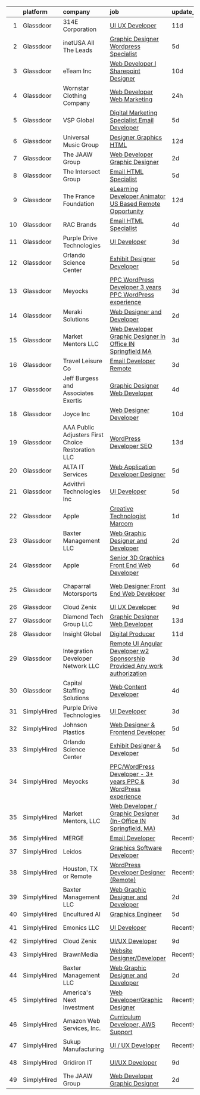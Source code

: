 

|    | platform    | company                                            | job                                                                                                                                                                                                                                                                                                                                                                                                                                                                                                                                                                                                                                                                                                                                                                                                                                                                                                                                                                                                      | update_time   | location               |
|---:|:------------|:---------------------------------------------------|:---------------------------------------------------------------------------------------------------------------------------------------------------------------------------------------------------------------------------------------------------------------------------------------------------------------------------------------------------------------------------------------------------------------------------------------------------------------------------------------------------------------------------------------------------------------------------------------------------------------------------------------------------------------------------------------------------------------------------------------------------------------------------------------------------------------------------------------------------------------------------------------------------------------------------------------------------------------------------------------------------------|:--------------|:-----------------------|
|  1 | Glassdoor   | 314E Corporation                                   | [UI UX Developer](https://www.glassdoor.com/partner/jobListing.htm?pos=123&ao=1136043&s=58&guid=00000182c45c6af7a4b0aa65b77d0788&src=GD_JOB_AD&t=SR&vt=w&ea=1&cs=1_7e9169c4&cb=1661151767641&jobListingId=1008064929711&jrtk=3-0-1gb25oqp3klvb801-1gb25oqpnis1h800-65cbce1654851f09-)                                                                                                                                                                                                                                                                                                                                                                                                                                                                                                                                                                                                                                                                                                                    | 11d           | Remote                 |
|  2 | Glassdoor   | inetUSA   All The Leads                            | [Graphic Designer   Wordpress Specialist](https://www.glassdoor.com/partner/jobListing.htm?pos=122&ao=1136043&s=58&guid=00000182c45c6af7a4b0aa65b77d0788&src=GD_JOB_AD&t=SR&vt=w&ea=1&cs=1_78fc5354&cb=1661151767641&jobListingId=1008073706376&jrtk=3-0-1gb25oqp3klvb801-1gb25oqpnis1h800-09803f381eda4007-)                                                                                                                                                                                                                                                                                                                                                                                                                                                                                                                                                                                                                                                                                            | 5d            | Remote                 |
|  3 | Glassdoor   | eTeam Inc                                          | [Web Developer I  Sharepoint Designer](https://www.glassdoor.com/partner/jobListing.htm?pos=112&ao=1110586&s=58&guid=00000182c45c6af7a4b0aa65b77d0788&src=GD_JOB_AD&t=SR&vt=w&ea=1&cs=1_6fb0d6b6&cb=1661151767640&jobListingId=1008066878548&cpc=2CAED5C921A5F994&jrtk=3-0-1gb25oqp3klvb801-1gb25oqpnis1h800-850d932022c0bcc9--6NYlbfkN0Dtmpfj98iB4C0jJJOWen3Era3IQfJzNZ4PFwBIKpo80E20bU78zJ3qEgsYTK5DSPzuclvV91SisNWEKTRqgjREJl8qL5FgOUjzi02qgR1gqdgVoYCVdoiSQWs_6sV0PbQu6hjJGDTziVQRi1HM42vBckjptE7aIC_lp1RQcBvCaDRqAl_A3ENu8PewGKQpueXriNRJceVKK8I2KmXWnxTwonpyxF5yVs-vJ4agyCtjSUBAbfbzNsIzG8uBIiW8aVg9r3WyhXPkZRPNTRVndC8Gs5qc5BavYJxoMf7D4BQbXBLUqcJfFw5w61NIWPQx4vhMisRyJvhkU2Zmk-W6hpxXQi9pUaQ4oMqbW1EJKTjjXyo5h5x5LyQ6LLMKY-t5kgYQrvXT_we32H6uIJ987hKXV510DgP2yKKctVZgr0hyOZvc1G9MguxO5hngrhV0RxdyGYgkVlqTTSBCerA53_lS7cnNYX_fFjTajWkn4nOMA_Yy9R_Rj9dBHLlOeMcSQQCQ8gmF8o-taXQJbJPor-tQ)                                                                                                          | 10d           | Hartford, CT           |
|  4 | Glassdoor   | Wornstar Clothing Company                          | [Web Developer   Web Marketing](https://www.glassdoor.com/partner/jobListing.htm?pos=115&ao=1136043&s=58&guid=00000182c45c6af7a4b0aa65b77d0788&src=GD_JOB_AD&t=SR&vt=w&ea=1&cs=1_5d1a1be0&cb=1661151767640&jobListingId=1008083167982&jrtk=3-0-1gb25oqp3klvb801-1gb25oqpnis1h800-fd17bfe054e60414-)                                                                                                                                                                                                                                                                                                                                                                                                                                                                                                                                                                                                                                                                                                      | 24h           | Lake in the Hills, IL  |
|  5 | Glassdoor   | VSP Global                                         | [Digital Marketing Specialist Email Developer](https://www.glassdoor.com/partner/jobListing.htm?pos=128&ao=1136043&s=58&guid=00000182c45c6af7a4b0aa65b77d0788&src=GD_JOB_AD&t=SR&vt=w&cs=1_8a8d0dcf&cb=1661151767641&jobListingId=1008074289207&jrtk=3-0-1gb25oqp3klvb801-1gb25oqpnis1h800-9bf6d4fb7280fa57-)                                                                                                                                                                                                                                                                                                                                                                                                                                                                                                                                                                                                                                                                                            | 5d            | Remote                 |
|  6 | Glassdoor   | Universal Music Group                              | [Designer  Graphics   HTML](https://www.glassdoor.com/partner/jobListing.htm?pos=129&ao=1136043&s=58&guid=00000182c45c6af7a4b0aa65b77d0788&src=GD_JOB_AD&t=SR&vt=w&cs=1_43d40016&cb=1661151767641&jobListingId=1008063537685&jrtk=3-0-1gb25oqp3klvb801-1gb25oqpnis1h800-5bd67f65fa4856ab-)                                                                                                                                                                                                                                                                                                                                                                                                                                                                                                                                                                                                                                                                                                               | 12d           | Santa Monica, CA       |
|  7 | Glassdoor   | The JAAW Group                                     | [Web Developer Graphic Designer](https://www.glassdoor.com/partner/jobListing.htm?pos=117&ao=1136043&s=58&guid=00000182c45c6af7a4b0aa65b77d0788&src=GD_JOB_AD&t=SR&vt=w&ea=1&cs=1_aa9d7d46&cb=1661151767641&jobListingId=1008080633516&jrtk=3-0-1gb25oqp3klvb801-1gb25oqpnis1h800-5abbcc4b1884925f-)                                                                                                                                                                                                                                                                                                                                                                                                                                                                                                                                                                                                                                                                                                     | 2d            | Cottonwood Heights, UT |
|  8 | Glassdoor   | The Intersect Group                                | [Email HTML Specialist](https://www.glassdoor.com/partner/jobListing.htm?pos=108&ao=1110586&s=58&guid=00000182c45c6af7a4b0aa65b77d0788&src=GD_JOB_AD&t=SR&vt=w&ea=1&cs=1_410b4dd1&cb=1661151767640&jobListingId=1008074370447&cpc=155EB9D5185558AF&jrtk=3-0-1gb25oqp3klvb801-1gb25oqpnis1h800-22c56744a00dd6d9--6NYlbfkN0D3PcU9heefYh9TtgByvMoljOix8d9QGO4-sOduKDD9bT1jZI9CfBWrR-yhgruQBi7BODCzZdeBCVxltjTcoLfa9fjLk7NMFbxIrl9F5qP5psuaO9TR_rl8p70B1b0bwKQhJG9MZh2IuOyJto0tZsNoJrw3F83L99OynJJIDCLJuZYXtySHDGkwyagBHaLJOENKdpIxsCqmUcA6x1TNNRwm4RWv9pBPJTzR6kEO_SdeJsqRjwAuASwzism0j70DqvQM_I9pUUDGBHeWv3ShR_k0hVTU7ETx8M4BJtWngV3Yxq-T0v2lo7s9vq6ERuRe-R5klQO94qu48WZB4AdLb_ltdxRP3ZJfmeMmRH-xkPxdjZS5_FQAhWwevtDssiG0DZ0h0GiGMgqL0SBjHVxVF6SnQsJcFcUYo4vZVhF19nKvpFC4572i9GD4-cpyLnr_Kwmga9SS6ZcI65qwYGWF8b1pfeUCGj3Y2Boc_pU4TDQitSMNF7RRqSeXgtfesL9_L8BCH7QmNzBkeQ%3D%3D)                                                                                                                             | 5d            | Plano, TX              |
|  9 | Glassdoor   | The France Foundation                              | [eLearning Developer  Animator  US Based Remote Opportunity ](https://www.glassdoor.com/partner/jobListing.htm?pos=110&ao=1110586&s=58&guid=00000182c45c6af7a4b0aa65b77d0788&src=GD_JOB_AD&t=SR&vt=w&cs=1_ba79a791&cb=1661151767640&jobListingId=1008062645457&cpc=0C139D4CAD5A6DB2&jrtk=3-0-1gb25oqp3klvb801-1gb25oqpnis1h800-5887e3616b4b6862--6NYlbfkN0D0ff9e8Lfwlpl5zGbQmpn59AL71QmFd7VKOAnfyjZzp5sdngV8WPgYe0dov1m7Y2n8pOoBRAJrOcRnWPtQR_ti1DqJN4xyBYi2DAKHCVDSBjDiLX9dpw3WLZc4Sr9yBo5NEXK2bRwoc_PngN01uTLSSRxKGqUFNRPS0ikkcOqEl2hiqnv3PYKSDqzDQJ5Q_8deXat6HBsEz6QLCph2JFpOxPbiLYgiK_5BtlFN3HNMpGZtNyv_YPDJDEXqD1oXT5dyaPahIPNFxNbdjXJcKcp-SDfEwOiRUu12YRIxx9pJfWDcmOSBSC8hQYUuAYv5xkcgnJVfbq7xv19wRq3sjSBFRe6Fk_Dmo2beWPrCvDsD1lJQdEpgBiu8WDQd5ypPMUB2jATcrKq-cKp6POC4HpbpRgqCc7uGMxEAd7F_1mdRvYK1et_D9urpaXhy5aUuomcdkdTi-tgegjuDyokYnDh7LC1eD2sJMiA%3D)                                                                                                                                          | 12d           | Old Lyme, CT           |
| 10 | Glassdoor   | RAC Brands                                         | [Email HTML Specialist](https://www.glassdoor.com/partner/jobListing.htm?pos=127&ao=1136043&s=58&guid=00000182c45c6af7a4b0aa65b77d0788&src=GD_JOB_AD&t=SR&vt=w&ea=1&cs=1_3f076d44&cb=1661151767641&jobListingId=1008076976618&jrtk=3-0-1gb25oqp3klvb801-1gb25oqpnis1h800-1fa0f8bf19b3d968-)                                                                                                                                                                                                                                                                                                                                                                                                                                                                                                                                                                                                                                                                                                              | 4d            | Plano, TX              |
| 11 | Glassdoor   | Purple Drive Technologies                          | [UI Developer](https://www.glassdoor.com/partner/jobListing.htm?pos=114&ao=1136043&s=58&guid=00000182c45c6af7a4b0aa65b77d0788&src=GD_JOB_AD&t=SR&vt=w&ea=1&cs=1_4da6fd1b&cb=1661151767640&jobListingId=1008078525467&jrtk=3-0-1gb25oqp3klvb801-1gb25oqpnis1h800-32b0d37c21cbbe82-)                                                                                                                                                                                                                                                                                                                                                                                                                                                                                                                                                                                                                                                                                                                       | 3d            | Texas City, TX         |
| 12 | Glassdoor   | Orlando Science Center                             | [Exhibit Designer   Developer](https://www.glassdoor.com/partner/jobListing.htm?pos=103&ao=1110586&s=58&guid=00000182c45c6af7a4b0aa65b77d0788&src=GD_JOB_AD&t=SR&vt=w&ea=1&cs=1_138cd024&cb=1661151767639&jobListingId=1008073917846&cpc=82ABD2B5CEB98952&jrtk=3-0-1gb25oqp3klvb801-1gb25oqpnis1h800-19530d0494599900--6NYlbfkN0Dlo60a_d6b-ZbHMAl1R6dg8b70dlJGCHmV1YUp37ql6Hlxf0AnVUQRHMpH0SGJAODkvMvtI4dD_VJ0FBAIEo24wrR-cBIVwY62V4nP7xc-cspw_Gy2QAJq22aWSQK0-k-P8GtrQKWis7qdeFrSuAc2CL0nTVehODDXxeTLKoX6ib_LUZVjOw0QBorjH4VwKi2CJ0WFcOHZa3CZX9su1y5zg_3__MuCQhOSlMPN_4-7AI75n3BGAhOPrJNQXh5CLjcdTQ2h3oMn-5U-B5cLr5O6u6g57qwzq1fBXKOrMIJX6VUCJ_TNbTo0QbW13lOeAc4VecSl2vwXy6FLNkZJUVsJqUSriyaualN5I00pCRZoE2noTAbgYWTAW65W3gSE5AYmLMMB3t5JlBIzizdroLMAxatvSgHVKhfHtEUL__aNKOvw-vHjVJZ0rUU62awMAlvNiPgY3wvZ9uUdt1HfljumL0N7UQqupcRCqoX2OFSOMRjVFJCCHQvPrpBqdMq-QTOtUtiuG0NMMw%3D%3D)                                                                                                                      | 5d            | Orlando, FL            |
| 13 | Glassdoor   | Meyocks                                            | [PPC WordPress Developer   3  years PPC   WordPress experience](https://www.glassdoor.com/partner/jobListing.htm?pos=102&ao=1110586&s=58&guid=00000182c45c6af7a4b0aa65b77d0788&src=GD_JOB_AD&t=SR&vt=w&ea=1&cs=1_bb606e85&cb=1661151767639&jobListingId=1008079757167&cpc=75A994F6883660E9&jrtk=3-0-1gb25oqp3klvb801-1gb25oqpnis1h800-d55211a0a42f0edf--6NYlbfkN0DukAwDndutArnS8OT3znlJ-TW2KpK_7rZjO0LfXc6UVE5AelGnR9zi1FaVyKVSX7fW8iH7ZjBYylKtq2aRV0H4uUyYnvuAr2WaxvQ_YIsNaGQZ_Sc5PvQb_k3If6tOc1qL-6qorCWnoenGz4MDUdi0A6Zz92HRj2fzY8hoDQuSL8Y4aSyXX_DsP61_5rEK6r3UQvoeDPKWCvY-e01qXqHYnDnm5T6gIv80OV7oGv1aQ8uEO4uQZ4_mz6XOJhPMLDY7ECx8e9gceiWoOC08WD43rDaKtLG6SLQsi7merZknX2DLUcA1BOgW668eqyxDDb55WQoHw-1JL9OMLqs-r4a7VsiqEpDAj2ctkEq9DtamCYb8uwuw1IkqFNbFc0NA62cY0sc4g50HEYOwWc0Jtfy1Xs1QesnFdZT9Xt5H-aD0G-jmkbYJ0HbnRljMzdm6d1HovMBL4PMLE0nN8Nb0UjlGadUTsrOBZU30Twf_scws80qp1RiAg697amjYBW1dgZ8l6ffhnxMtvyoo8zc_b_7bZdT8KCtZ6jAIU2m7OY6XaRaWlfnoe7Wx)                                                 | 3d            | West Des Moines, IA    |
| 14 | Glassdoor   | Meraki Solutions                                   | [Web Designer and Developer](https://www.glassdoor.com/partner/jobListing.htm?pos=107&ao=1110586&s=58&guid=00000182c45c6af7a4b0aa65b77d0788&src=GD_JOB_AD&t=SR&vt=w&ea=1&cs=1_bea3a8fc&cb=1661151767640&jobListingId=1008081345836&cpc=6FC5BA77C9A4CD78&jrtk=3-0-1gb25oqp3klvb801-1gb25oqpnis1h800-20fcbee1eb88c48d--6NYlbfkN0BWi3eEu-Q0UpxkIUpdrJzmOxHi_XGcoZO2CjQXftiTGI9fTokWfZjTPkpzgBplrcMHEj60FUOAAjJF_SEv7CdTX2l153xa5mQfM55bnHf2pCufnXbA_nbXhgULVW4M0NFEb8U0XItsl9xVUnBCmHEpoi_IUS2Qom6lIOV5pTXvIXF_NF9MsHTArhePxnKDA4plfJ9Tb0WFBvDC_l8QUSNf1eOxra9rzoneyLbk1nGkenbEf_e-f6yVqViiPjLfCf7QD5l2HqRQPKSREDEUwEk5ZYiw0HwSK5Simrg46qawGrPGDUVfVqeCqnMgrD7nnnf-MnZYMkotvea__TFikxwS2TS45HOBZsYyASM_N1xqkuaxen5MQdBZY-V5LigCP_UZPjpKEAK7deojpJ1sd4uTetqqq1JHKMDFRcc_wuu-Ihzip2NPXFlmRGIS2Etsv3WycOkR94KM_Rw1kB5XlskYaksH1Cgc8REgQzJLdPKBOQIqlpwm7tzpwkT3R8vmPqbJaem7kC6xCRA_vDPRHUZSbB9KQ_Nv2vw%3D)                                                                                                      | 2d            | Remote                 |
| 15 | Glassdoor   | Market Mentors  LLC                                | [Web Developer   Graphic Designer  In Office IN Springfield  MA ](https://www.glassdoor.com/partner/jobListing.htm?pos=101&ao=1110586&s=58&guid=00000182c45c6af7a4b0aa65b77d0788&src=GD_JOB_AD&t=SR&vt=w&ea=1&cs=1_5231847c&cb=1661151767639&jobListingId=1008078790022&cpc=76F449EC3649FD14&jrtk=3-0-1gb25oqp3klvb801-1gb25oqpnis1h800-7da6e7b47f097f2d--6NYlbfkN0DrgQq5ECBajiuqohNCSf6c7_2Cek-sBUhiO2bmmkiCIRqTyLZK6QXQOrumORkPUcDOTFlUvI4Ol4VU9OnnMsi7fzzm7gca_O-4Z6fJZ-Iw7PyI9v2UiSnSWih_ykDp1O2havbOVXSJPQli0gkBJCG6QZwZcb-LbnEMTRAVNeXGVa-9O9rFJGMh7mnc3SdDEanNFNKGfXX3WVRvlgphTMbLjSl_1XX1MF5QCz1SbwhnnQYK-OX0X-uxJob2VcQCLIW2CBniD1-_hAX46rD8bUdL6-mJ-GAyJkPn3wqvTKmj2PrElcIf9QRTK3STIfblfx2t5GoT9M1tO5R8shEFoHDmM-_knb7MjZ4yU5fZRgY9smOlrgXabVT-qaikmSo-boDwhu8nY8uRZ4_iZhE3N-f6_o0S39gKBi50-SqfouHfFurm8q7PO2fhKbyHOTJ9_eHvzHvoC2v3-T7xElAXxlaVOmUiqHFrn-ibJsmZOpeCgLFP5OzbIaWwVctjHi1XJEscTPbfISshQdOr3tIhR_-c2yBrqq8KlfHTXhjw5G1Gsgvmr2qx4csb)                                               | 3d            | Springfield, MA        |
| 16 | Glassdoor   | Travel   Leisure Co                                | [Email Developer  Remote ](https://www.glassdoor.com/partner/jobListing.htm?pos=120&ao=1136043&s=58&guid=00000182c45c6af7a4b0aa65b77d0788&src=GD_JOB_AD&t=SR&vt=w&cs=1_c4ab470f&cb=1661151767641&jobListingId=1008078533693&jrtk=3-0-1gb25oqp3klvb801-1gb25oqpnis1h800-767561cd7f52016b-)                                                                                                                                                                                                                                                                                                                                                                                                                                                                                                                                                                                                                                                                                                                | 3d            | Orlando, FL            |
| 17 | Glassdoor   | Jeff Burgess and Associates Exertis                | [Graphic Designer   Web Developer](https://www.glassdoor.com/partner/jobListing.htm?pos=105&ao=1110586&s=58&guid=00000182c45c6af7a4b0aa65b77d0788&src=GD_JOB_AD&t=SR&vt=w&ea=1&cs=1_fd6f9716&cb=1661151767639&jobListingId=1008076372450&cpc=6193B0C32834B022&jrtk=3-0-1gb25oqp3klvb801-1gb25oqpnis1h800-a87381051c7c70d8--6NYlbfkN0BBGG9LMNqL16EzDx9S3nKk4b6IwprgSJginr0DZD_oW5yEAmn-tqn__dirEdhobilUXGynBkX8oC05O4qGCNbFpzJlkWEmzWOj6hDMGr8hgeZZtwdzUglKGrgSBvKyoEWlhFZg9sdHmlu0-YUGSwGzMxLwzPQvGfaKm9_uYY2dOVJBHGmnbJkXogK6MyeLNyQ2EFBKvhQ3X7qoAwhLftktRliI691Zz0kSvuD30eneA1VqiNWjyzDOMouXjM5LkL_rk8s_jzCZX4jM0Umu5cOvFnlGcadjh66pbZxDRDQVz93mjiV60di4D5bUjfwG5JjaWFbBfuf-h14TG29bmCYHzcQOONqviiePFT9Jaz4kzk2qaRlcZywrpSViM0S_yInUOdcX5giedpyzMuvQeSNxLWX6oTKtfOFlcI_U6tk4v9wDxa_3Qj8CkkKU89S9MtvOxjxeKBseA0JBhqDOVXY66e7cgQ588cJTeVDz0CZTJYe-C-qAGh1KEJyCMRSMjDm831Y_ZobaBQ%3D%3D)                                                                                                                  | 4d            | San Rafael, CA         |
| 18 | Glassdoor   | Joyce  Inc                                         | [Web Designer Developer](https://www.glassdoor.com/partner/jobListing.htm?pos=106&ao=1110586&s=58&guid=00000182c45c6af7a4b0aa65b77d0788&src=GD_JOB_AD&t=SR&vt=w&ea=1&cs=1_70cbc2d7&cb=1661151767640&jobListingId=1008067001313&cpc=A0637F14311B9419&jrtk=3-0-1gb25oqp3klvb801-1gb25oqpnis1h800-0808452861b2c58f--6NYlbfkN0Bd-kcuCQtFSZaFOpNra10QcN4twG3O5kNaxw30qdscHvBfYwwSa5GmMdPyP8QE6nGOfWwoY_1AmoA8VgAJ6Er8qBxw7QX8yd33JOFdofVfwyOzL81LDE4BaQkTu1pS48yJ3cdwzEyXCcKmOw1qy6_GaqQYCuYHoOC5xSTBzAlRrHI8ZX8tiAZsUoLnJV15DioJEa6q_lTLMFYC5IZF7xf9gCLX_NvdTNTgiVycaPAlk-z8jnEGb4q68EolhBsO2apLND_gW4h5l__jQFqo7osrzGf4aPlX2XyQEIVwmYmI-7IbzuOPGhKquGiuC3q_8BMPqtmJedC8xQnQXEwdBQdplF3e3Js4OLwu6zljqtK6SSGzokxO0spfJ5xH782ZLS4QtlZP09quqFNpAB4G2lFXknOQvZiXH8Xr2EIaaMgnHWbidAQrGvZlhZsggH5uVlml7Ip0tf3791rJ6h5cz3w07ve3RoTeb8kwma58YOWPU1QpEpKXnwphxT5srcvCR80%3D)                                                                                                                                          | 10d           | Pittsburgh, PA         |
| 19 | Glassdoor   | AAA Public Adjusters First Choice Restoration  LLC | [WordPress Developer   SEO](https://www.glassdoor.com/partner/jobListing.htm?pos=124&ao=1136043&s=58&guid=00000182c45c6af7a4b0aa65b77d0788&src=GD_JOB_AD&t=SR&vt=w&ea=1&cs=1_3295618c&cb=1661151767641&jobListingId=1008061583239&jrtk=3-0-1gb25oqp3klvb801-1gb25oqpnis1h800-1cf66ca547f110b2-)                                                                                                                                                                                                                                                                                                                                                                                                                                                                                                                                                                                                                                                                                                          | 13d           | Feasterville, PA       |
| 20 | Glassdoor   | ALTA IT Services                                   | [Web Application Developer   Designer](https://www.glassdoor.com/partner/jobListing.htm?pos=109&ao=1110586&s=58&guid=00000182c45c6af7a4b0aa65b77d0788&src=GD_JOB_AD&t=SR&vt=w&cs=1_b9be5264&cb=1661151767640&jobListingId=1008074200137&cpc=56C4EA4A1A191A49&jrtk=3-0-1gb25oqp3klvb801-1gb25oqpnis1h800-6c28291b72e36d00--6NYlbfkN0AXtvPDqDev6liskt-h_3vAUEMM26GmMOlWYCAn-kvNiXTWhOpXUsJAjGAig0pzkvYTj5MpeYtT_Tmk-_-5cLLnfKUOLtxlawba1a0ORZ_EkEUPx3Uxx3WchkhaXG76t2wO3Zmy83JQTWS_qBNlzXZuhn5agtDBqi3R42fCLwZZHzdrM6PkUUG8MpjxGnT9iJvDuwYA3adj2EGzAMW365PqLsYxKp8Y25kfah12qtmVlSRWEXx6Z48HBh3rP3CiekPzvv2guZzqonwyMDFO4VhLlK5V2bkDnNnNpIxH37TOE3wkEwwfZVEPOQXT53Jl0t0Vum4-jewMKOVtqa_q7tu9oRquguiz10x04jh_2yYI9i_CCyle1voyx8vgwvyp3Vx3snHimpV34upfV27NDNxNVhUm2t3s4t_H3ieHoGwR-YLOQOsvX6ss0HztXhLhmrZ5KegwOx3UDLoSYuDT3p_lNLtCL7W2rpZVrmDaI68CDolnoye34tO3s2qriI5fpnFZjeXCpkR3CoaqnYn5VXvVL5k50_RrHmrggSm1sGXoMHjcXTKdoIZeDMAB34zrP6ZSx90t7MkH6DwSxh_WWj_0mXF79B1qW7iBsq0UHTRbHts_tB9R7ZVVLQmVkwgnEaU%3D) | 5d            | Washington, DC         |
| 21 | Glassdoor   | Advithri Technologies Inc                          | [UI Developer](https://www.glassdoor.com/partner/jobListing.htm?pos=130&ao=1136043&s=58&guid=00000182c45c6af7a4b0aa65b77d0788&src=GD_JOB_AD&t=SR&vt=w&ea=1&cs=1_a33a91a9&cb=1661151767642&jobListingId=1008074282314&jrtk=3-0-1gb25oqp3klvb801-1gb25oqpnis1h800-3c1abe149ba25325-)                                                                                                                                                                                                                                                                                                                                                                                                                                                                                                                                                                                                                                                                                                                       | 5d            | Frisco, TX             |
| 22 | Glassdoor   | Apple                                              | [Creative Technologist  Marcom](https://www.glassdoor.com/partner/jobListing.htm?pos=125&ao=1136043&s=58&guid=00000182c45c6af7a4b0aa65b77d0788&src=GD_JOB_AD&t=SR&vt=w&cs=1_5b89101d&cb=1661151767641&jobListingId=1008083007694&jrtk=3-0-1gb25oqp3klvb801-1gb25oqpnis1h800-dbc3a7b0a0f122f1-)                                                                                                                                                                                                                                                                                                                                                                                                                                                                                                                                                                                                                                                                                                           | 1d            | Cupertino, CA          |
| 23 | Glassdoor   | Baxter Management LLC                              | [Web Graphic Designer and Developer](https://www.glassdoor.com/partner/jobListing.htm?pos=104&ao=1110586&s=58&guid=00000182c45c6af7a4b0aa65b77d0788&src=GD_JOB_AD&t=SR&vt=w&ea=1&cs=1_28eb5915&cb=1661151767639&jobListingId=1008081304458&cpc=6193B0C32834B022&jrtk=3-0-1gb25oqp3klvb801-1gb25oqpnis1h800-d87ffb8facdcd3fb--6NYlbfkN0AEPUwOezrB67J58irlIC6kh9bOcG3IwVTpbUphOygsMmO9dJGqAwHHCfV7eXQGkUUA4W0R5T2sPgR8i9BgOe847B1fReFN7whdxr7dxhrF1kFs-kdfJ3uG-CxxxoVtRiFyLm-ajvsvxBs_JycBHFHGM3VLXX8dmFPFGgEw8Nvn_5ftwoavHYjKA1VUeNGIcUg7drCyUmjsZjztfdWWIm4xXaeLjk1OrnT-QB11519Tq4-Pdjl1EPdspMqiIdmKq2T7N194uVNYkEo2t2W3aBzraLQRJ8VkK2Nqwc8zWXfMu_ewp6DIqqpVYILw-fFNHFhaOKCfgg7_qPVZhw8LBr17A3K7o8TVQb9uLDxP5X7pS3bvr3TV2JUhxyzkyHDPwTfLnlU7w7PfjqskElNYKoODQ4ZlWn-26QbrYks24CS8wsycsuY5xO7Ma5UR_r63or_uKtf8EyM0U9LaxjrYy-EAu64RO77KgPKaYZXfldD2bJjwcTg52I2KbecXwp5QEjo%3D)                                                                                                                              | 2d            | Columbia, TN           |
| 24 | Glassdoor   | Apple                                              | [Senior 3D Graphics   Front End Web Developer](https://www.glassdoor.com/partner/jobListing.htm?pos=126&ao=1136043&s=58&guid=00000182c45c6af7a4b0aa65b77d0788&src=GD_JOB_AD&t=SR&vt=w&cs=1_707264b2&cb=1661151767641&jobListingId=1008071543094&jrtk=3-0-1gb25oqp3klvb801-1gb25oqpnis1h800-3c5b0316164beead-)                                                                                                                                                                                                                                                                                                                                                                                                                                                                                                                                                                                                                                                                                            | 6d            | Cupertino, CA          |
| 25 | Glassdoor   | Chaparral Motorsports                              | [Web Designer Front End Web Developer](https://www.glassdoor.com/partner/jobListing.htm?pos=121&ao=1136043&s=58&guid=00000182c45c6af7a4b0aa65b77d0788&src=GD_JOB_AD&t=SR&vt=w&ea=1&cs=1_771fb356&cb=1661151767641&jobListingId=1008079632551&jrtk=3-0-1gb25oqp3klvb801-1gb25oqpnis1h800-e857e11fe7305306-)                                                                                                                                                                                                                                                                                                                                                                                                                                                                                                                                                                                                                                                                                               | 3d            | San Bernardino, CA     |
| 26 | Glassdoor   | Cloud Zenix                                        | [UI UX Developer](https://www.glassdoor.com/partner/jobListing.htm?pos=119&ao=1136043&s=58&guid=00000182c45c6af7a4b0aa65b77d0788&src=GD_JOB_AD&t=SR&vt=w&ea=1&cs=1_ea428ada&cb=1661151767641&jobListingId=1008068416225&jrtk=3-0-1gb25oqp3klvb801-1gb25oqpnis1h800-add45b5797fa10f2-)                                                                                                                                                                                                                                                                                                                                                                                                                                                                                                                                                                                                                                                                                                                    | 9d            | Remote                 |
| 27 | Glassdoor   | Diamond Tech Group LLC                             | [Graphic Designer Web Developer](https://www.glassdoor.com/partner/jobListing.htm?pos=118&ao=1136043&s=58&guid=00000182c45c6af7a4b0aa65b77d0788&src=GD_JOB_AD&t=SR&vt=w&ea=1&cs=1_da09fd4d&cb=1661151767641&jobListingId=1008060890643&jrtk=3-0-1gb25oqp3klvb801-1gb25oqpnis1h800-28b58e6b1da36ae1-)                                                                                                                                                                                                                                                                                                                                                                                                                                                                                                                                                                                                                                                                                                     | 13d           | Troy, IL               |
| 28 | Glassdoor   | Insight Global                                     | [Digital Producer](https://www.glassdoor.com/partner/jobListing.htm?pos=111&ao=1110586&s=58&guid=00000182c45c6af7a4b0aa65b77d0788&src=GD_JOB_AD&t=SR&vt=w&ea=1&cs=1_f2b89c8c&cb=1661151767640&jobListingId=1008065149249&cpc=451933188B21919D&jrtk=3-0-1gb25oqp3klvb801-1gb25oqpnis1h800-ce36b141f22d5496--6NYlbfkN0BKkHZu3wF05EeDimN_p6sYpKCMArvwa95YdH7UpkaBCoSUOkIYlUzf1Pb6Z78DI6NYp2c0EUd8Ub1ij7G3-6hHgT95PpZlrvnSOmuCMoxs5mGj0ULylIxlUCYDvYCS7-VDtSZ8EK7aglIsVCwREydsrprgivbk1Ig5oV5zQSXie93MTMf-6FiZL7e-tgMjNVF1S2MgKNNUnhm_hk4VDMSIunz0UKI9w-hrla3dfcGZ4RVyF5mFxWt1C2BR74phLS1S79DcyJf1VcE2w3L-TT-8a8eEfMz5Ad0X2YSsFrjksCzWReJX5szOYVVE82fXasuA9sx_9-8QRsverqrm_fiUv7zvsvxKX_9t_bg7zXBV4_8ZiiMT1vifgiwhG72jnHCmjJcAD4A22htjzJPFmnTQ_MAutmNZfskVy4-hPUeujtOzqP0quGjzYtx8FuAFOFG_4EnnUh-a53LeKW-h9ftu667ABnH4PGOsyKZlKhxY-p7yTVgIT9OCkRiiPWHJ0XA%3D)                                                                                                                                                | 11d           | Remote                 |
| 29 | Glassdoor   | Integration Developer Network LLC                  | [Remote UI Angular Developer  w2 Sponsorship Provided Any work authorization](https://www.glassdoor.com/partner/jobListing.htm?pos=116&ao=1136043&s=58&guid=00000182c45c6af7a4b0aa65b77d0788&src=GD_JOB_AD&t=SR&vt=w&ea=1&cs=1_d0656136&cb=1661151767641&jobListingId=1008078310563&jrtk=3-0-1gb25oqp3klvb801-1gb25oqpnis1h800-7f0ebcad889f8190-)                                                                                                                                                                                                                                                                                                                                                                                                                                                                                                                                                                                                                                                        | 3d            | Remote                 |
| 30 | Glassdoor   | Capital Staffing Solutions                         | [Web Content Developer](https://www.glassdoor.com/partner/jobListing.htm?pos=113&ao=1110586&s=58&guid=00000182c45c6af7a4b0aa65b77d0788&src=GD_JOB_AD&t=SR&vt=w&ea=1&cs=1_bb91b93d&cb=1661151767640&jobListingId=1008076145332&cpc=3BA4CE39D5B5DEF5&jrtk=3-0-1gb25oqp3klvb801-1gb25oqpnis1h800-8bb32b42024fd11d--6NYlbfkN0AHXq2vAVwR3IH7wgnTMdWCa3HguypIXx0DFudX-u0zu6XSU0N9gDGCMsnO9yvyAfOBmM0fm9Ew2n-iPCtQH5KjFYoP65k9zOhdkHSR8pSP84WNl7tb9LhBHqSW26SPAcgRqY92wchbV1YjTogn0oetfvIM8cBqnccKlMzZCIp-UdAakgeYThMjmhEtV8vcX72UQlGw_G56DClyvqUCqdV-RNyOF4-milNkfqpebBREpAYlJFTTExeWyjmqpwx7i792oQmMsLhtF20AOsJG6T5Kn8zQQe11V-87WGzmI9tpFEFbuDRl5LnjUOLy5-3mirs66zvsw5kSwY5BhhrpCzj82sy4Pk412zvj0p4MxQcLlCscHdSKZ2VViUugmjxLVDOzFQqeLUiPiKkpIRnE152IcaAIFC9IE7IuCvrbsazPk-aKVI2GtybkkpKGge-Yq3bwwdzYTrnT1wqwPVW40jyD8UhG80w_OMxPjyBPaF15zU5fXZTThtWRtsnqpTF4E5TOPwtZpoOW3A%3D%3D)                                                                                                                             | 4d            | Remote                 |
| 31 | SimplyHired | Purple Drive Technologies                          | [UI Developer](https://www.simplyhired.com/job/u3dkqfSOUn_shBfZZle9eXSqVK3M-Mc3N0s3Mf4v6tN8wT_tigTwsg?q=graphic+developer)                                                                                                                                                                                                                                                                                                                                                                                                                                                                                                                                                                                                                                                                                                                                                                                                                                                                               | 3d            | Texas City, TX         |
| 32 | SimplyHired | Johnson Plastics                                   | [Web Designer & Frontend Developer](https://www.simplyhired.com/job/pnTGA8AZy6y5rPCvCsGuFz8_0exUKtG6eGqxIRLNKNkJMfhAYHyVyw?q=graphic+developer)                                                                                                                                                                                                                                                                                                                                                                                                                                                                                                                                                                                                                                                                                                                                                                                                                                                          | 5d            | Findlay, OH            |
| 33 | SimplyHired | Orlando Science Center                             | [Exhibit Designer & Developer](https://www.simplyhired.com/job/JpuP0DVPATVwH0-XnxFsc8nJ-z6kfBqXsh9luvt7lVv6oPB3kNfQcg?q=graphic+developer)                                                                                                                                                                                                                                                                                                                                                                                                                                                                                                                                                                                                                                                                                                                                                                                                                                                               | 5d            | Orlando, FL            |
| 34 | SimplyHired | Meyocks                                            | [PPC/WordPress Developer - 3+ years PPC & WordPress experience](https://www.simplyhired.com/job/DVoBM_tmeSMBiQCiravJ0nTPPjsh_ukSGzWrQhn9I-_dirKWLt8Psg?q=graphic+developer)                                                                                                                                                                                                                                                                                                                                                                                                                                                                                                                                                                                                                                                                                                                                                                                                                              | 3d            | West Des Moines, IA    |
| 35 | SimplyHired | Market Mentors, LLC                                | [Web Developer / Graphic Designer (In-Office IN Springfield, MA)](https://www.simplyhired.com/job/O2JM3P62yfgrJ7vbOJJ1DIO2ROdM60FcioKWWNCu4XXvn1FU8pnANw?q=graphic+developer)                                                                                                                                                                                                                                                                                                                                                                                                                                                                                                                                                                                                                                                                                                                                                                                                                            | 3d            | Hartford, CT           |
| 36 | SimplyHired | MERGE                                              | [Email Developer](https://www.simplyhired.com/job/0qMNZB689iikifHENQmIwbUtIJjpq256X1qd7cfpaGyMRrJ0TuBFzQ?q=graphic+developer)                                                                                                                                                                                                                                                                                                                                                                                                                                                                                                                                                                                                                                                                                                                                                                                                                                                                            | Recently      | Denver, CO             |
| 37 | SimplyHired | Leidos                                             | [Graphics Software Developer](https://www.simplyhired.com/job/XiLQtIp9VqoMSzhsEl5m3A1RmK2utfRhHaVuMC6WZCyO9HyOYaERyg?q=graphic+developer)                                                                                                                                                                                                                                                                                                                                                                                                                                                                                                                                                                                                                                                                                                                                                                                                                                                                | Recently      | Bethesda, MD           |
| 38 | SimplyHired | Houston, TX or Remote                              | [WordPress Developer Designer (Remote)](https://www.simplyhired.com/job/h5NIRqnG6nzwtBLlFlrT64773r4CAOGZWfW6vATD8Z8CzAc7NchDIg?q=graphic+developer)                                                                                                                                                                                                                                                                                                                                                                                                                                                                                                                                                                                                                                                                                                                                                                                                                                                      | Recently      | The Woodlands, TX      |
| 39 | SimplyHired | Baxter Management LLC                              | [Web Graphic Designer and Developer](https://www.simplyhired.com/job/OLBZM1dT_aJoxR290t7MaioVBXZe3xqhanlaPARj54mrrF6_0tNS4Q?q=graphic+developer)                                                                                                                                                                                                                                                                                                                                                                                                                                                                                                                                                                                                                                                                                                                                                                                                                                                         | 2d            | Columbia, TN           |
| 40 | SimplyHired | Encultured AI                                      | [Graphics Engineer](https://www.simplyhired.com/job/vcasmXJMpihUCpsO_fJRufDyE7faF5Jr-vLsd54bSKKjBE-gQAlMgQ?q=graphic+developer)                                                                                                                                                                                                                                                                                                                                                                                                                                                                                                                                                                                                                                                                                                                                                                                                                                                                          | 5d            | Remote                 |
| 41 | SimplyHired | Emonics LLC                                        | [UI Developer](https://www.simplyhired.com/job/hS07XqftIG3zEsqSfwDv6g1tq0W_Zl4rYB_BIBeB5Cwdlj9dmlbI3A?q=graphic+developer)                                                                                                                                                                                                                                                                                                                                                                                                                                                                                                                                                                                                                                                                                                                                                                                                                                                                               | Recently      | Remote +1 location     |
| 42 | SimplyHired | Cloud Zenix                                        | [UI/UX Developer](https://www.simplyhired.com/job/e1kWky_E2WIrkXoHEuUuAt_IzTB0T7sR9xKUWwXjwfr5FSTnnKVfvg?q=graphic+developer)                                                                                                                                                                                                                                                                                                                                                                                                                                                                                                                                                                                                                                                                                                                                                                                                                                                                            | 9d            | Remote                 |
| 43 | SimplyHired | BrawnMedia                                         | [Website Designer/Developer](https://www.simplyhired.com/job/78BxKl1R6BpfuVu8Kpk-1cxMOjiHDgxQMPxrbQ5J7eWU9PbYxXCHNA?q=graphic+developer)                                                                                                                                                                                                                                                                                                                                                                                                                                                                                                                                                                                                                                                                                                                                                                                                                                                                 | Recently      | Albany, NY             |
| 44 | SimplyHired | Baxter Management LLC                              | [Web Graphic Designer and Developer](https://www.simplyhired.com/job/OLBZM1dT_aJoxR290t7MaioVBXZe3xqhanlaPARj54mrrF6_0tNS4Q?q=graphic+developer)                                                                                                                                                                                                                                                                                                                                                                                                                                                                                                                                                                                                                                                                                                                                                                                                                                                         | 2d            | Columbia, TN           |
| 45 | SimplyHired | America's Next Investment                          | [Web Developer/Graphic Designer](https://www.simplyhired.com/job/QKwnvzyJ3bxiARhKlegLVhaw81y94PL1LG5kNUd4756_Fej731e07w?q=graphic+developer)                                                                                                                                                                                                                                                                                                                                                                                                                                                                                                                                                                                                                                                                                                                                                                                                                                                             | Recently      | Woodland Hills, CA     |
| 46 | SimplyHired | Amazon Web Services, Inc.                          | [Curriculum Developer, AWS Support](https://www.simplyhired.com/job/HK8u_W1s0Qj0XDr9nNnkhPX9sMTG6alrgg3-o7yRflu5mLBMl-pugg?q=graphic+developer)                                                                                                                                                                                                                                                                                                                                                                                                                                                                                                                                                                                                                                                                                                                                                                                                                                                          | Recently      | Remote                 |
| 47 | SimplyHired | Sukup Manufacturing                                | [UI / UX Developer](https://www.simplyhired.com/job/6oS1vgWpYE4YOYMMj7MvmROHvnBK233fPDfxJvA8KrkU0F51brfDaA?q=graphic+developer)                                                                                                                                                                                                                                                                                                                                                                                                                                                                                                                                                                                                                                                                                                                                                                                                                                                                          | Recently      | Ames, IA               |
| 48 | SimplyHired | Gridiron IT                                        | [UI/UX Developer](https://www.simplyhired.com/job/Bz1ld38iJxhngRfid3cv_gr1i9GsFYZAdKh-G7E2ExCTU-WKlGIeHA?q=graphic+developer)                                                                                                                                                                                                                                                                                                                                                                                                                                                                                                                                                                                                                                                                                                                                                                                                                                                                            | 9d            | Fort Belvoir, VA       |
| 49 | SimplyHired | The JAAW Group                                     | [Web Developer Graphic Designer](https://www.simplyhired.com/job/gzTs4l_hOjG_h78VlIWmV4uyXLhUc8X_vfsbkff8fGwMCpacj0s2dg?q=graphic+developer)                                                                                                                                                                                                                                                                                                                                                                                                                                                                                                                                                                                                                                                                                                                                                                                                                                                             | 2d            | Cottonwood Heights, UT |